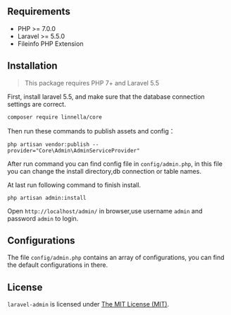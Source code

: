 
Requirements
------------
 - PHP >= 7.0.0
 - Laravel >= 5.5.0
 - Fileinfo PHP Extension
 
Installation
------------

> This package requires PHP 7+ and Laravel 5.5

First, install laravel 5.5, and make sure that the database connection settings are correct.

```
composer require linnella/core
```

Then run these commands to publish assets and config：

```
php artisan vendor:publish --provider="Core\Admin\AdminServiceProvider"
```
After run command you can find config file in `config/admin.php`, in this file you can change the install directory,db connection or table names.

At last run following command to finish install. 
```
php artisan admin:install
```

Open `http://localhost/admin/` in browser,use username `admin` and password `admin` to login.

Configurations
------------
The file `config/admin.php` contains an array of configurations, you can find the default configurations in there.



License
------------
`laravel-admin` is licensed under [The MIT License (MIT)](LICENSE).
